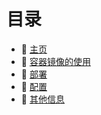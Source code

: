# 目录

* 📑 [主页](home.md)
* 📑 [容器镜像的使用](container-image-usage/)
* 📑 [部署](deployment/)
* 📑 [配置](configuration/)
* 📑 [其他信息](other-information/)

